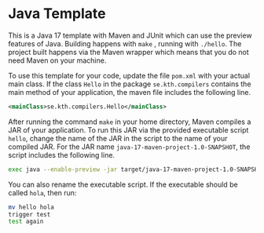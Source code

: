 # Java Template

This is a Java 17 template with Maven and JUnit which can use the preview features of Java. Building happens with `make`
, running with `./hello`. The project built happens via the Maven wrapper which means that you do not need Maven on your
machine.

To use this template for your code, update the file `pom.xml` with your actual main class. If the class `Hello` in the
package `se.kth.compilers` contains the main method of your application, the maven file includes the following line.

```xml
<mainClass>se.kth.compilers.Hello</mainClass>
```

After running the command `make` in your home directory, Maven compiles a JAR of your application. To run this JAR via
the provided executable script `hello`, change the name of the JAR in the script to the name of your compiled JAR. For
the JAR name `java-17-maven-project-1.0-SNAPSHOT`, the script includes the following line.

```bash
exec java --enable-preview -jar target/java-17-maven-project-1.0-SNAPSHOT.jar "$@"
```

You can also rename the executable script. If the executable should be called `hola`, then run:

```bash
mv hello hola
trigger test
test again
```
